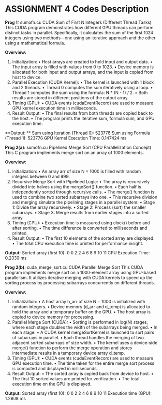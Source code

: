 # ASSIGNMENT 4 Codes Description

**Prog 1:** sumofn.cu
CUDA Sum of First N Integers (Different Thread Tasks)
This CUDA program demonstrates how different GPU threads can perform distinct tasks in parallel. Specifically, it calculates the sum of the first 1024 integers using two methods—one using an iterative approach and the other using a mathematical formula.

**Overview:**

1. Initialization:
• Host arrays are created to hold input and output data.
• The input array is filled with values from 0 to 1023.
• Device memory is allocated for both input and output arrays, and the input is copied from host to device.
2. Parallel Execution (CUDA Kernel):
• The kernel is launched with 1 block and 2 threads.
• Thread 0 computes the sum iteratively using a loop.
• Thread 1 computes the sum using the formula: N * (N - 1) / 2.
• Both results are stored in different positions of the output array.
3. Timing (GPU):
• CUDA events (cudaEventRecord) are used to measure GPU kernel execution time in milliseconds.
4. Result Output:
• The final results from both threads are copied back to the host.
• The program prints the iterative sum, formula sum, and GPU execution time.

**Output: **
Sum using Iteration (Thread 0): 523776
Sum using Formula   (Thread 1): 523776
GPU Kernel Execution Time: 0.147424 ms

**Prog 2(a):** sumofn.cu
Pipelined Merge Sort (CPU Parallelization Concept)
This C program implements merge sort on an array of 1000 elements.

**Overview:**
1. Initialization:
• An array arr of size N = 1000 is filled with random integers between 0 and 999.
2. Recursive Merge Sort with Pipelined Logic:
• The array is recursively divided into halves using the mergeSort() function.
• Each half is independently sorted through recursive calls.
• The merge() function is used to combine two sorted subarrays into one.
• This recursive division and merging simulate the pipelining stages in a parallel system:
  • Stage 1: Divide the array recursively.
  • Stage 2: Process (sort) the smaller subarrays.
  • Stage 3: Merge results from earlier stages into a sorted array.
3. Timing (CPU):
• Execution time is measured using clock() before and after sorting.
• The time difference is converted to milliseconds and printed.
4. Result Output:
• The first 10 elements of the sorted array are displayed.
• The total CPU execution time is printed for performance insight.

**Output:**
Sorted array (first 10):
0 0 2 2 4 6 8 9 10 11 
CPU Execution Time: 0.2030 ms

**Prog 2(b):** cuda_merge_sort.cu
CUDA Parallel Merge Sort
This CUDA program implements merge sort on a 1000-element array using GPU-based parallelism. It utilizes iterative merging with CUDA kernels to speed up the sorting process by processing subarrays concurrently on different threads.

**Overview:**
1. Initialization:
• A host array h_arr of size N = 1000 is initialized with random integers.
• Device memory (d_arr and d_temp) is allocated to hold the array and a temporary buffer on the GPU.
• The host array is copied to device memory for processing.
2. Parallel Merge Sort (CUDA):
• Sorting is performed in log(N) stages, where each stage doubles the width of the subarrays being merged.
• In each stage:
  • A CUDA kernel mergeSortKernel is launched to sort pairs of subarrays in parallel.
  • Each thread handles the merging of two adjacent sorted subarrays of size width.
  • The kernel uses a device-side merge() function to perform the merge operation and stores intermediate results in a temporary device array d_temp.
3. Timing (GPU):
• CUDA events (cudaEventRecord) are used to measure GPU execution time.
• The time taken for the entire merge sort process is computed and displayed in milliseconds.
4. Result Output:
• The sorted array is copied back from device to host.
• The first 10 sorted values are printed for verification.
• The total execution time on the GPU is displayed.

**Output:**
Sorted array (first 10):
0 0 2 2 4 6 8 9 10 11 
Execution time (GPU): 1.2908 ms
